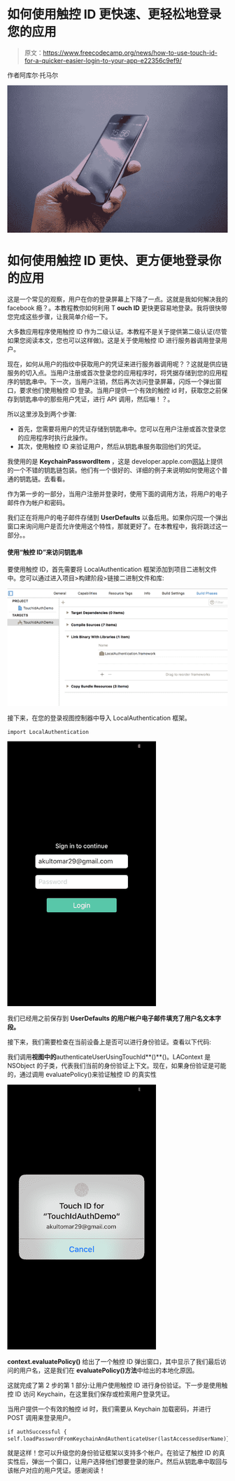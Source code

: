 # 如何使用触控 ID 更快速、更轻松地登录您的应用

> 原文：<https://www.freecodecamp.org/news/how-to-use-touch-id-for-a-quicker-easier-login-to-your-app-e22356c9ef9/>

作者阿库尔·托马尔

![1*iHa_tmMWld0abbhzTUJcEQ](img/daef8e0c51fe7fd149f28d941c9ff25e.png)

# 如何使用**触控 ID** 更快、更方便地登录你的应用

这是一个常见的观察，用户在你的登录屏幕上下降了一点。这就是我如何解决我的 facebook 瘾？。本教程教你如何利用 T **ouch ID** 更快更容易地登录。我将很快带您完成这些步骤，让我简单介绍一下。

大多数应用程序使用触控 ID 作为二级认证。本教程不是关于提供第二级认证(尽管如果您阅读本文，您也可以这样做)。这是关于使用触控 ID 进行服务器调用登录用户。

现在，如何从用户的指纹中获取用户的凭证来进行服务器调用呢？？这就是供应链服务的切入点。当用户注册或首次登录您的应用程序时，将凭据存储到您的应用程序的钥匙串中。下一次，当用户注销，然后再次访问登录屏幕，闪烁一个弹出窗口，要求他们使用触控 ID 登录。当用户提供一个有效的触控 id 时，获取您之前保存到钥匙串中的那些用户凭证，进行 API 调用，然后嘣！？。

所以这里涉及到两个步骤:

*   首先，您需要将用户的凭证存储到钥匙串中。您可以在用户注册或首次登录您的应用程序时执行此操作。
*   其次，使用触控 ID 来验证用户，然后从钥匙串服务取回他们的凭证。

我使用的是 **KeychainPasswordItem** ，这是 developer.apple.com[网站](https://developer.apple.com/library/content/samplecode/GenericKeychain/Listings/GenericKeychain_KeychainPasswordItem_swift.html#//apple_ref/doc/uid/DTS40007797-GenericKeychain_KeychainPasswordItem_swift-DontLinkElementID_7)上提供的一个不错的钥匙链包装。他们有一个很好的、详细的例子来说明如何使用这个普通的钥匙链。去看看。

作为第一步的一部分，当用户注册并登录时，使用下面的调用方法，将用户的电子邮件作为帐户和密码。

我们正在将用户的电子邮件存储到 **UserDefaults** 以备后用。如果你闪现一个弹出窗口来询问用户是否允许使用这个特性，那就更好了。在本教程中，我将跳过这一部分。。

#### 使用“触控 ID”来访问钥匙串

要使用触控 ID，首先需要将 LocalAuthentication 框架添加到项目二进制文件中。您可以通过进入项目>构建阶段>链接二进制文件和库:

![1*1jVJSkOY95UDo9i0FZiXNg](img/5dff9db6fa83b9cdd7e33c044a9cb3dc.png)

接下来，在您的登录视图控制器中导入 LocalAuthentication 框架。

```
import LocalAuthentication
```

![1*luSj-qKPFtV5PjvAEZZQrQ](img/7f13b12742aa37c065a2ce631895080c.png)

我们已经用之前保存到 **UserDefaults 的用户帐户电子邮件填充了用户名文本字段。**

接下来，我们需要检查在当前设备上是否可以进行身份验证。查看以下代码:

我们调用**视图中的**authenticateUserUsingTouchId**()**()。LAContext 是 NSObject 的子类，代表我们当前的身份验证上下文。现在，如果身份验证是可能的，通过调用 evaluatePolicy()来验证触控 ID 的真实性

![1*vU1Q2tyhAB0yoTVoEa_a7Q](img/14d1c8c6c7a30af41739fedbf8c42d93.png)

**context.evaluatePolicy()** 给出了一个触控 ID 弹出窗口，其中显示了我们最后访问的用户名，这是我们在 **evaluatePolicy()方法**中给出的本地化原因。

这就完成了第 2 步的第 1 部分:让用户使用触控 ID 进行身份验证。下一步是使用触控 ID 访问 Keychain，在这里我们保存或检索用户登录凭证。

当用户提供一个有效的触控 id 时，我们需要从 Keychain 加载密码，并进行 POST 调用来登录用户。

```
if authSuccessful {             self.loadPasswordFromKeychainAndAuthenticateUser(lastAccessedUserName)}
```

就是这样！您可以升级您的身份验证框架以支持多个帐户。在验证了触控 ID 的真实性后，弹出一个窗口，让用户选择他们想要登录的账户。然后从钥匙串中取回与该帐户对应的用户凭证。感谢阅读！